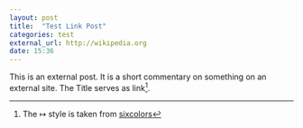 ```yaml
---
layout: post
title:  "Test Link Post"
categories: test
external_url: http://wikipedia.org
date: 15:36 
---
```


This is an external post. It is a short commentary on something on an external site.
The Title serves as link[^sixcolors].

[^sixcolors]: The ↦ style is taken from [sixcolors](http://sixcolors.com)
